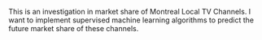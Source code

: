 This is an investigation in market share of  Montreal Local TV Channels. I want to implement supervised machine learning algorithms to predict the future market share of these channels.


   
